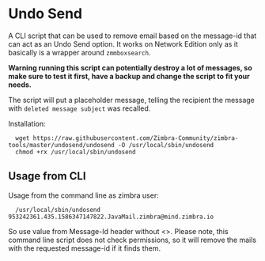 # Undo Send

A CLI script that can be used to remove email based on the message-id that can act as an Undo Send option. It works on Network Edition only as it basically is a wrapper around `zmmboxsearch`.

**Warning running this script can potentially destroy a lot of messages, so make sure to test it first, have a backup and change the script to fit your needs.**

The script will put a placeholder message, telling the recipient the message with `deleted message subject` was recalled. 

Installation:

      wget https://raw.githubusercontent.com/Zimbra-Community/zimbra-tools/master/undosend/undosend -O /usr/local/sbin/undosend
      chmod +rx /usr/local/sbin/undosend

## Usage from CLI

Usage from the command line as zimbra user: 

      /usr/local/sbin/undosend 953242361.435.1586347147822.JavaMail.zimbra@mind.zimbra.io
      
So use value from Message-Id header without <>. Please note, this command line script does not check permissions, so it will remove the mails with the requested message-id if it finds them.
